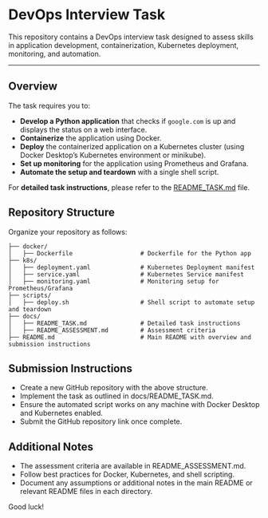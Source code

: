 # DevOps Interview Task

This repository contains a DevOps interview task designed to assess skills in application development, containerization, Kubernetes deployment, monitoring, and automation.

---

## Overview

The task requires you to:
- **Develop a Python application** that checks if `google.com` is up and displays the status on a web interface.
- **Containerize** the application using Docker.
- **Deploy** the containerized application on a Kubernetes cluster (using Docker Desktop’s Kubernetes environment or minikube).
- **Set up monitoring** for the application using Prometheus and Grafana.
- **Automate the setup and teardown** with a single shell script.

For **detailed task instructions**, please refer to the [README_TASK.md](README_TASK.md) file.

## Repository Structure

Organize your repository as follows:

```plaintext
├── docker/
│   ├── Dockerfile                   # Dockerfile for the Python app
├── k8s/
│   ├── deployment.yaml              # Kubernetes Deployment manifest
│   ├── service.yaml                 # Kubernetes Service manifest
│   ├── monitoring.yaml              # Monitoring setup for Prometheus/Grafana
├── scripts/
│   ├── deploy.sh                    # Shell script to automate setup and teardown
├── docs/
│   ├── README_TASK.md               # Detailed task instructions
│   ├── README_ASSESSMENT.md         # Assessment criteria
├── README.md                        # Main README with overview and submission instructions
```

## Submission Instructions

- Create a new GitHub repository with the above structure.
- Implement the task as outlined in docs/README_TASK.md.
- Ensure the automated script works on any machine with Docker Desktop and Kubernetes enabled.
- Submit the GitHub repository link once complete.

## Additional Notes

- The assessment criteria are available in README_ASSESSMENT.md.
- Follow best practices for Docker, Kubernetes, and shell scripting.
- Document any assumptions or additional notes in the main README or relevant README files in each directory.

Good luck!